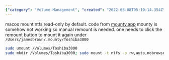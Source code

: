 ```yaml
---
{"category": "Volume Management", "created": "2022-08-08T05:19:14.354Z", "date": "2022-08-08 05:19:14", "description": "This article provides a step-by-step guide on how to mount NTFS volumes on MacOS using a command-line tool, along with troubleshooting tips for fixing issues when the app is not functioning properly. The instructions cover the process of unmounting and remounting a specific volume to ensure smooth performance.", "modified": "2022-08-18T15:36:54.872Z", "tags": ["macos", "ntfs", "system manage", "tips", "usage"], "title": "MacOS mount ntfs volumes"}
---
```

macos mount ntfs read-only by default.
code from [mounty.app](https://mounty.app/)
mounty is somehow not working so manual remount is needed.
one needs to click the remount button to mount it again under `/Users/jamesbrown/.mounty/Toshiba3000`
```bash
sudo umount /Volumes/Toshiba3000
sudo mkdir /Volumes/Toshiba3000; sudo mount -t ntfs -o rw,auto,nobrowse /dev/<diskIdentifier> /Volumes/Toshiba3000
```